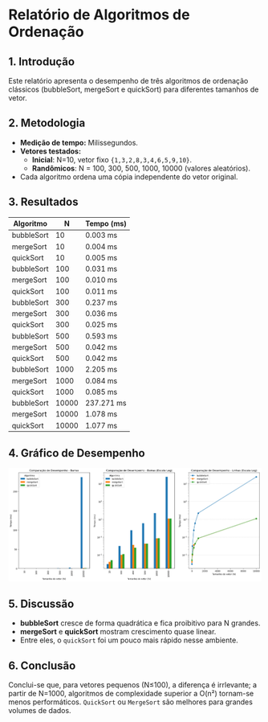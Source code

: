 # Relatório de Algoritmos de Ordenação

## 1. Introdução
Este relatório apresenta o desempenho de três algoritmos de ordenação clássicos
(bubbleSort, mergeSort e quickSort) para diferentes tamanhos de vetor.

## 2. Metodologia

- **Medição de tempo:** Milissegundos.  
- **Vetores testados:**  
  - **Inicial**: N=10, vetor fixo `{1,3,2,8,3,4,6,5,9,10}`.  
  - **Randômicos**: N = 100, 300, 500, 1000, 10000 (valores aleatórios).  
- Cada algoritmo ordena uma cópia independente do vetor original.

## 3. Resultados

| Algoritmo   |  N    | Tempo (ms) |
|-------------|-------|------------|
| bubbleSort  | 10    | 0.003 ms   |
| mergeSort   | 10    | 0.004 ms   |
| quickSort   | 10    | 0.005 ms   |
| bubbleSort  | 100   | 0.031 ms   |
| mergeSort   | 100   | 0.010 ms   |
| quickSort   | 100   | 0.011 ms   |
| bubbleSort  | 300   | 0.237 ms   |
| mergeSort   | 300   | 0.036 ms   |
| quickSort   | 300   | 0.025 ms   |
| bubbleSort  | 500   | 0.593 ms   |
| mergeSort   | 500   | 0.042 ms   |
| quickSort   | 500   | 0.042 ms   |
| bubbleSort  | 1000  | 2.205 ms   |
| mergeSort   | 1000  | 0.084 ms   |
| quickSort   | 1000  | 0.085 ms   |
| bubbleSort  | 10000 | 237.271 ms |
| mergeSort   | 10000 | 1.078 ms   |
| quickSort   | 10000 | 1.077 ms   |

## 4. Gráfico de Desempenho

![Gráfico de Desempenho](graficos.png)


## 5. Discussão
- **bubbleSort** cresce de forma quadrática e fica proibitivo para N grandes.  
- **mergeSort** e **quickSort** mostram crescimento quase linear.  
- Entre eles, o `quickSort` foi um pouco mais rápido nesse ambiente.

## 6. Conclusão
Conclui-se que, para vetores pequenos (N≤100), a diferença é irrlevante; a partir de N=1000,
algoritmos de complexidade superior a O(n²) tornam-se menos performáticos. `QuickSort` ou
`MergeSort` são melhores para grandes volumes de dados.

